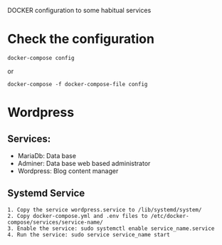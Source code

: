DOCKER configuration to some habitual services

# Check the configuration

`docker-compose config`

or

`docker-compose -f docker-compose-file config`

# Wordpress
## Services:
* MariaDb: Data base
* Adminer: Data base web based administrator
* Wordpress: Blog content manager
## Systemd Service
    1. Copy the service wordpress.service to /lib/systemd/system/
    2. Copy docker-compose.yml and .env files to /etc/docker-compose/services/service-name/
    3. Enable the service: sudo systemctl enable service_name.service
    4. Run the service: sudo service service_name start

